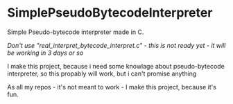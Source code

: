 # SimplePseudoBytecodeInterpreter

Simple Pseudo-bytecode interpreter made in C.

_Don't use "real_interpret_bytecode_interpret.c" - this is not ready yet - it will be working in 3 days or so_

I make this project, because i need some knowlage about pseudo-bytecode interpreter, so this propably will work, but i can't promise anything

As all my repos - it's not meant to work - I make this project, because it's fun.
